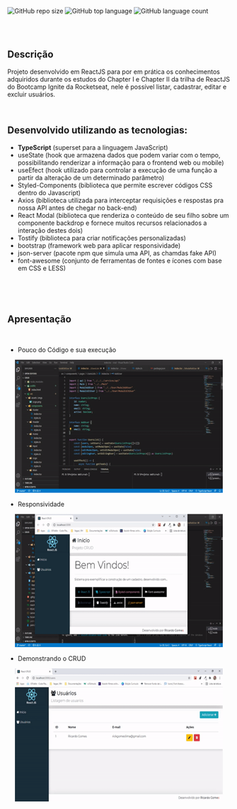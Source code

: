 ![GitHub repo size](https://img.shields.io/github/repo-size/RicardoGDLima/ReactJS-SPA-CRUD)
![GitHub top language](https://img.shields.io/github/languages/top/RicardoGDLima/ReactJS-SPA-CRUD)
<img alt="GitHub language count" src="https://img.shields.io/github/languages/count/RicardoGDLima/ReactJS-SPA-CRUD">

</br>
</br>

## Descrição
Projeto desenvolvido em ReactJS para por em prática os conhecimentos adquiridos durante os estudos do Chapter I e Chapter II da trilha de ReactJS do Bootcamp Ignite da Rocketseat, nele é possível listar, cadastrar, editar e excluir usuários.

</br>


## Desenvolvido utilizando as tecnologias:

* **TypeScript** (superset para a linguagem JavaScript)
* useState (hook que armazena dados que podem variar com o tempo, possibilitando renderizar a informação para o frontend web ou mobile)
* useEfect (hook utilizado para controlar a execução de uma função a partir da alteração de um determinado parâmetro)
* Styled-Components (biblioteca que permite escrever códigos CSS dentro do Javascript)
* Axios (biblioteca utilizada para interceptar requisições e respostas pra nossa API antes de chegar no back-end)
* React Modal (biblioteca que renderiza o conteúdo de seu filho sobre um componente backdrop e fornece muitos recursos relacionados a interação destes dois)
* Tostify (biblioteca para criar notificações personalizadas)
* bootstrap (framework web para aplicar responsividade)
* json-server (pacote npm que simula uma API, as chamdas fake API)
* font-awesome (conjunto de ferramentas de fontes e ícones com base em CSS e LESS)

</br>
</br>
</br>

## Apresentação
</br>

<div>
  <ul> <li> Pouco do Código e sua execução </li> </ul> 
<p align="center"> 
  <img width="470" height="300" src="src/assets/to_readme/GIF1.gif"
</p>
</div>

<div>
  <ul> <li> Responsividade </li> </ul> 
<p align="center">  
  <img width="470" height="300" src="src/assets/to_readme/GIF2.gif"
</p>
</div>

 <div>
  <ul> <li> Demonstrando o CRUD </li> </ul> 
<p align="center">
  <img width="470" height="300" src="src/assets/to_readme/GIF3.gif"
</p>
</div>
